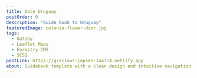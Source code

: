 ```yaml
---
title: Dale Uruguay
postOrder: 0
description: "Guide book to Uruguay"
featuredImage: colonia-flower-door.jpg
tags:
  - Gatsby
  - Leaflet Maps
  - Forestry CMS
  - SCSS
postLink: https://gracious-jepsen-1aa3c4.netlify.app
about: Guidebook template with a clean design and intuitive navigation
---
```


